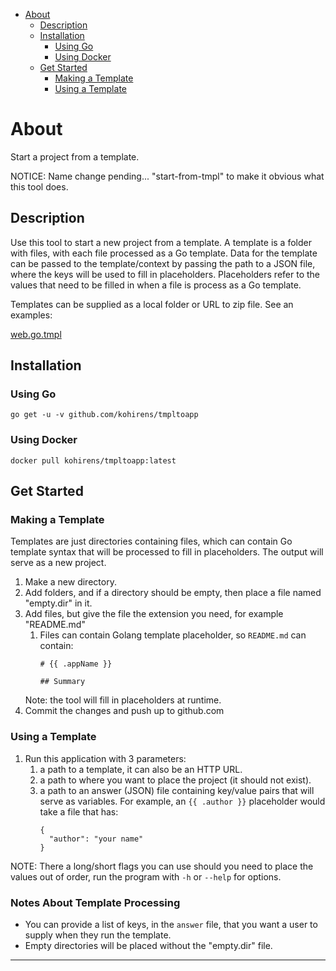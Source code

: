 * [About](#about)
    * [Description](#description)
    * [Installation](#installation)
        * [Using Go](#using-go)
        * [Using Docker](#using-docker)
    * [Get Started](#get-started)
        * [Making a Template](#making-a-template)
        * [Using a Template](#using-a-template)

# About

Start a project from a template.

NOTICE: Name change pending... "start-from-tmpl" to make it obvious what this
tool does.


## Description

Use this tool to start a new project from a template. A template is a folder
with files, with each file processed as a Go template. Data for the template
can be passed to the template/context by passing the path to a JSON file,
where the keys will be used to fill in placeholders. Placeholders refer to the
values that need to be filled in when a file is process as a Go template.

Templates can be supplied as a local folder or URL to zip file. See an examples:

[web.go.tmpl](https://github.com/kohirens/tmpl-go-web)

## Installation

### Using Go

```
go get -u -v github.com/kohirens/tmpltoapp
```

### Using Docker

```
docker pull kohirens/tmpltoapp:latest
```

## Get Started

### Making a Template

Templates are just directories containing files, which can contain Go template
syntax that will be processed to fill in placeholders. The output will serve as
a new project.

1. Make a new directory.
2. Add folders, and if a directory should be empty, then place a file named
   "empty.dir" in it.
3. Add files, but give the file the extension you need, for example "README.md"
   1. Files can contain Golang template placeholder, so `README.md` can contain:
      ```gotemplate
      # {{ .appName }}

      ## Summary
      ```
   Note: the tool will fill in placeholders at runtime.
4. Commit the changes and push up to github.com

### Using a Template

1. Run this application with 3 parameters:
   1. a path to a template, it can also be an HTTP URL.
   2. a path to where you want to place the project (it should not exist).
   3. a path to an answer (JSON) file containing key/value pairs that will
      serve as variables. For example, an `{{ .author }}`
      placeholder would take a file that has:
      ```
      {
        "author": "your name"
      }
      ```

NOTE: There a long/short flags you can use should you need to place the values
      out of order, run the program with `-h` or `--help` for options.

### Notes About Template Processing

* You can provide a list of keys, in the `answer` file, that you want a user to
  supply when they run the template.
* Empty directories will be placed without the "empty.dir" file.

---

[Golang text/template]: https://golang.org/pkg/text/template/
